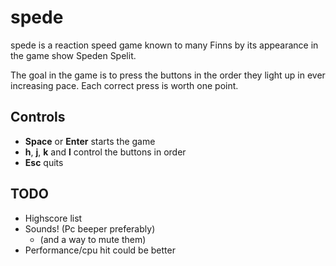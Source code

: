 # spede

spede is a reaction speed game known to many Finns by its appearance in the game show Speden Spelit.

The goal in the game is to press the buttons in the order they light up in ever increasing pace. Each correct press is worth one point.

## Controls

- **Space** or **Enter** starts the game
- **h**, **j**, **k** and **l** control the buttons in order
- **Esc** quits

## TODO

- Highscore list
- Sounds! (Pc beeper preferably)
  - (and a way to mute them)
- Performance/cpu hit could be better
